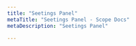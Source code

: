 ```yaml
---
title: "Seetings Panel"
metaTitle: "Seetings Panel - Scope Docs"
metaDescription: "Seetings Panel"

---
```

